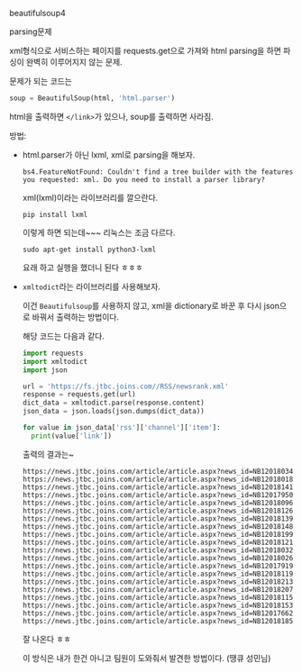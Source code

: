 beautifulsoup4

parsing문제



xml형식으로 서비스하는 페이지를 requests.get으로 가져와 html parsing을 하면 파싱이 완벽히 이루어지지 않는 문제.

문제가 되는 코드는

```python
soup = BeautifulSoup(html, 'html.parser')
```

html을 출력하면 `</link>`가 있으나, soup를 출력하면 사라짐.



방법:

- html.parser가 아닌 lxml, xml로 parsing을 해보자.

  ```
  bs4.FeatureNotFound: Couldn't find a tree builder with the features you requested: xml. Do you need to install a parser library?
  ```

  xml(lxml)이라는 라이브러리를 깔으란다.

  ``` 
  pip install lxml
  ```

  이렇게 하면 되는데~~~ 리눅스는 조금 다르다.

  ```
  sudo apt-get install python3-lxml
  ```

  요래 하고 실행을 했더니 된다 ㅎㅎㅎ

  

- `xmltodict`라는 라이브러리를 사용해보자.

  이건 `Beautifulsoup`를 사용하지 않고, xml을 dictionary로 바꾼 후 다시 json으로 바꿔서 출력하는 방법이다.

  해당 코드는 다음과 같다.

  ```python
  import requests
  import xmltodict
  import json
  
  url = 'https://fs.jtbc.joins.com//RSS/newsrank.xml'
  response = requests.get(url)
  dict_data = xmltodict.parse(response.content)
  json_data = json.loads(json.dumps(dict_data))
  
  for value in json_data['rss']['channel']['item']:
    print(value['link'])
  ```

  출력의 결과는~

  ```
  https://news.jtbc.joins.com/article/article.aspx?news_id=NB12018034
  https://news.jtbc.joins.com/article/article.aspx?news_id=NB12018018
  https://news.jtbc.joins.com/article/article.aspx?news_id=NB12018141
  https://news.jtbc.joins.com/article/article.aspx?news_id=NB12017950
  https://news.jtbc.joins.com/article/article.aspx?news_id=NB12018096
  https://news.jtbc.joins.com/article/article.aspx?news_id=NB12018126
  https://news.jtbc.joins.com/article/article.aspx?news_id=NB12018139
  https://news.jtbc.joins.com/article/article.aspx?news_id=NB12018148
  https://news.jtbc.joins.com/article/article.aspx?news_id=NB12018199
  https://news.jtbc.joins.com/article/article.aspx?news_id=NB12018121
  https://news.jtbc.joins.com/article/article.aspx?news_id=NB12018032
  https://news.jtbc.joins.com/article/article.aspx?news_id=NB12018026
  https://news.jtbc.joins.com/article/article.aspx?news_id=NB12017919
  https://news.jtbc.joins.com/article/article.aspx?news_id=NB12018119
  https://news.jtbc.joins.com/article/article.aspx?news_id=NB12018213
  https://news.jtbc.joins.com/article/article.aspx?news_id=NB12018207
  https://news.jtbc.joins.com/article/article.aspx?news_id=NB12018115
  https://news.jtbc.joins.com/article/article.aspx?news_id=NB12018153
  https://news.jtbc.joins.com/article/article.aspx?news_id=NB12017662
  https://news.jtbc.joins.com/article/article.aspx?news_id=NB12018185
  ```

  잘 나온다 ㅎㅎ

  이 방식은 내가 한건 아니고 팀원이 도와줘서 발견한 방법이다. (땡큐 성민님)

